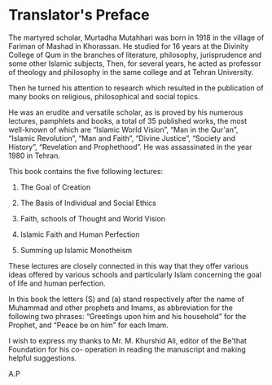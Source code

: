 Translator's Preface
====================

The martyred scholar, Murtadha Mutahhari was born in 1918 in the village
of Fariman of Mashad in Khorassan. He studied for 16 years at the
Divinity College of Qum in the branches of literature, philosophy,
jurisprudence and some other Islamic subjects, Then, for several years,
he acted as professor of theology and philosophy in the same college and
at Tehran University.

Then he turned his attention to research which resulted in the
publication of many books on religious, philosophical and social topics.

He was an erudite and versatile scholar, as is proved by his numerous
lectures, pamphlets and books, a total of 35 published works, the most
well-known of which are “Islamic World Vision”, “Man in the Qur'an”,
“Islamic Revolution”, “Man and Faith”, “Divine Justice”, “Society and
History”, “Revelation and Prophethood”. He was assassinated in the year
1980 in Tehran.

This book contains the five following lectures:

1. The Goal of Creation

2. The Basis of Individual and Social Ethics

3. Faith, schools of Thought and World Vision

4. Islamic Faith and Human Perfection

5. Summing up Islamic Monotheism

These lectures are closely connected in this way that they offer various
ideas offered by various schools and particularly Islam concerning the
goal of life and human perfection.

In this book the letters (S) and (a) stand respectively after the name
of Muhammad and other prophets and Imams, as abbreviation for the
following two phrases: “Greetings upon him and his household” for the
Prophet, and “Peace be on him” for each Imam.

I wish to express my thanks to Mr. M. Khurshid Ali, editor of the
Be'that Foundation for his co- operation in reading the manuscript and
making helpful suggestions.

A.P


